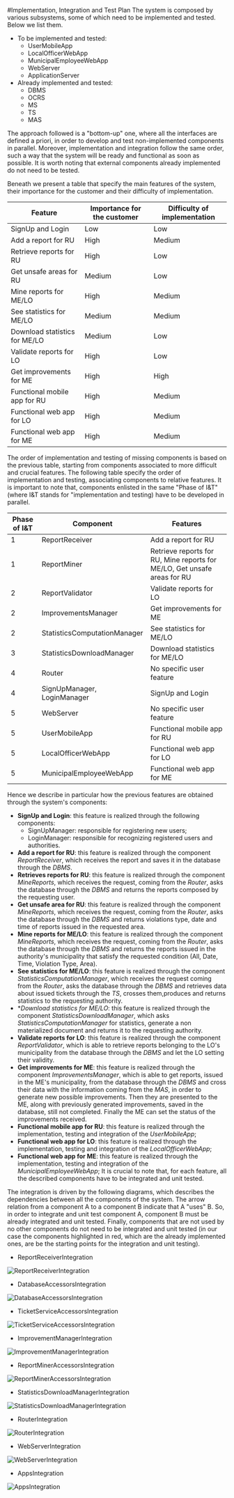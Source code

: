#Implementation, Integration and Test Plan
The system is composed by various subsystems, some of which need to be implemented and tested. 
Below we list them.
* To be implemented and tested:
    * UserMobileApp
    * LocalOfficerWebApp
    * MunicipalEmployeeWebApp
    * WebServer
    * ApplicationServer
* Already implemented and tested:
    * DBMS
    * OCRS
    * MS
    * TS
    * MAS
    
The approach followed is a "bottom-up" one, where all the interfaces are defined a priori, in order to 
develop and test non-implemented components in parallel. Moreover, implementation and integration follow the same order, 
such a way that the system will be ready and functional as soon as possible. 
It is worth noting that external components already implemented do not need to be tested. 

Beneath we present a table that specify the main features of the system, their importance for the customer and their 
difficulty of implementation. 
   

| Feature | Importance for the customer | Difficulty of implementation |
| ---- | ---- | ---- |
| SignUp and Login | Low | Low |
| Add a report for RU | High | Medium |
| Retrieve reports for RU | High | Low |
| Get unsafe areas for RU | Medium | Low |
| Mine reports for ME/LO | High | Medium |
| See statistics for ME/LO | Medium | Medium |
| Download statistics for ME/LO | Medium | Low |
| Validate reports for LO | High | Low |
| Get improvements for ME | High | High |
| Functional mobile app for RU | High | Medium 
| Functional web app for LO | High | Medium | 
| Functional web app for ME | High | Medium | 

The order of implementation and testing of missing components is based on the previous table, starting from components
associated to more difficult and crucial features. 
The following table specify the order of implementation and testing, associating components to relative features. 
It is important to note that, components enlisted in the same "Phase of I&T" (where I&T stands for "implementation and testing)
have to be developed in parallel. 

| Phase of I&T | Component | Features |
| ---- | ---- | ---- |
| 1 | ReportReceiver | Add a report for RU |
| 1 | ReportMiner | Retrieve reports for RU, Mine reports for ME/LO, Get unsafe areas for RU |
| 2 | ReportValidator | Validate reports for LO |
| 2 | ImprovementsManager | Get improvements for ME |
| 2 | StatisticsComputationManager | See statistics for ME/LO |
| 3 | StatisticsDownloadManager | Download statistics for ME/LO |
| 4 | Router | No specific user feature | 
| 4 | SignUpManager, LoginManager | SignUp and Login |
| 5 | WebServer | No specific user feature | 
| 5 | UserMobileApp | Functional mobile app for RU |
| 5 | LocalOfficerWebApp | Functional web app for LO | 
| 5 | MunicipalEmployeeWebApp | Functional web app for ME|

Hence we describe in particular how the previous features are obtained through the system's components:
* **SignUp and Login**: this feature is realized through the following components:
    * SignUpManager: responsible for registering new users;
    * LoginManager: responsible for recognizing registered users and authorities.
* **Add a report for RU**: this feature is realized through the component *ReportReceiver*, which receives the report
and saves it in the database through the *DBMS*.
* **Retrieves reports for RU**: this feature is realized through the component *MineReports*, which receives the request, 
coming from the *Router*, asks the database through the *DBMS* and returns the reports composed by the requesting user. 
* **Get unsafe area for RU**: this feature is realized through the component *MineReports*, which receives the request, 
coming from the *Router*, asks the database through the *DBMS* and returns violations type, date and time of reports 
issued in the requested area. 
* **Mine reports for ME/LO**: this feature is realized through the component *MineReports*, which receives the request,
coming from the *Router*, asks the database through the *DBMS* and returns the reports issued in the authority's 
 municipality that satisfy the requested condition (All, Date, Time, Violation Type, Area).
* **See statistics for ME/LO**: this feature is realized through the component *StatisticsComputationManager*, which receives 
the request coming from the *Router*, asks the database through the *DBMS* and retrieves data about issued tickets through 
the *TS*, crosses them,produces and returns statistics to the requesting authority. 
* **Download statistics for ME/LO*: this feature is realized through the component *StatisticsDownloadManager*, which asks 
*StatisticsComputationManager* for statistics, generate a non materialized document and returns it to the requesting authority. 
* **Validate reports for LO**: this feature is realized through the component *ReportValidator*, which is able to retrieve 
reports belonging to the LO's municipality from the database through the *DBMS* and let the LO setting their validity. 
* **Get improvements for ME**: this feature is realized through the component *ImprovementsManager*, which is able to get 
reports, issued in the ME's municipality, from the database through the *DBMS* and cross their data with the information
coming from the *MAS*, in order to generate new possible improvements. Then they are presented to the ME, along with previously
generated improvements, saved in the database, still not completed. Finally the ME can set the status of the improvements received. 
* **Functional mobile app for RU**: this feature is realized through the implementation, testing and integration of the *UserMobileApp*;
* **Functional web app for LO**: this feature is realized through the implementation, testing and integration of the *LocalOfficerWebApp*;
* **Functional web app for ME**: this feature is realized through the implementation, testing and integration of the *MunicipalEmployeeWebApp*;
It is crucial to note that, for each feature, all the described components have to be integrated and unit tested. 

The integration is driven by the following diagrams, which describes the dependencies between all the components of the system. 
The arrow relation from a component A to a component B indicate that A "uses" B. So, in order to integrate and unit test component A,
component B must be already integrated and unit tested. Finally, components that are not used by no other components do not need to be
integrated and unit tested (in our case the components highlighted in red, which are the already implemented ones, are be 
the starting points for the integration and unit testing).

* ReportReceiverIntegration

![ReportReceiverIntegration](images/integrationDependecies/ReportReceiverIntegration.svg) 

* DatabaseAccessorsIntegration

![DatabaseAccessorsIntegration](./images/integrationDependecies/DatabaseAccessorsIntegration.svg) 

* TicketServiceAccessorsIntegration

![TicketServiceAccessorsIntegration](./images/integrationDependecies/TicketServiceAccessorsIntegration.svg) 

* ImprovementManagerIntegration

![ImprovementManagerIntegration](./images/integrationDependecies/ImprovementManagerIntegration.svg) 

* ReportMinerAccessorsIntegration

![ReportMinerAccessorsIntegration](./images/integrationDependecies/ReportMinerAccessorsIntegration.svg) 

* StatisticsDownloadManagerIntegration

![StatisticsDownloadManagerIntegration](./images/integrationDependecies/StatisticsDownloadManagerIntegration.svg) 

* RouterIntegration

![RouterIntegration](./images/integrationDependecies/RouterIntegration.svg) 

* WebServerIntegration

![WebServerIntegration](./images/integrationDependecies/WebServerIntegration.svg) 

* AppsIntegration

![AppsIntegration](./images/integrationDependecies/AppsIntegration.svg) 

